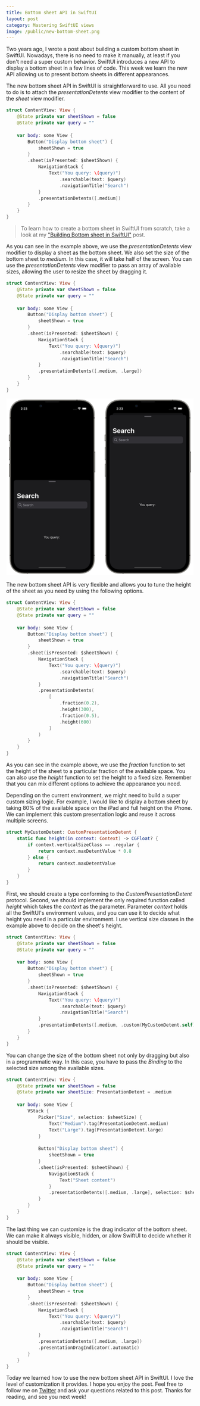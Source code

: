 ```yaml
---
title: Bottom sheet API in SwiftUI
layout: post
category: Mastering SwiftUI views
image: /public/new-bottom-sheet.png
---
```


Two years ago, I wrote a post about building a custom bottom sheet in SwiftUI. Nowadays, there is no need to make it manually, at least if you don't need a super custom behavior. SwiftUI introduces a new API to display a bottom sheet in a few lines of code. This week we learn the new API allowing us to present bottom sheets in different appearances.

The new bottom sheet API in SwiftUI is straightforward to use. All you need to do is to attach the *presentationDetents* view modifier to the content of the *sheet* view modifier.

```swift
struct ContentView: View {
    @State private var sheetShown = false
    @State private var query = ""

    var body: some View {
        Button("Display bottom sheet") {
            sheetShown = true
        }
        .sheet(isPresented: $sheetShown) {
            NavigationStack {
                Text("You query: \(query)")
                    .searchable(text: $query)
                    .navigationTitle("Search")
            }
            .presentationDetents([.medium])
        }
    }
}
```

> To learn how to create a bottom sheet in SwiftUI from scratch, take a look at my ["Building Bottom sheet in SwiftUI"](/2019/12/11/building-bottom-sheet-in-swiftui/) post.

As you can see in the example above, we use the *presentationDetents* view modifier to display a sheet as the bottom sheet. We also set the size of the bottom sheet to *medium*. In this case, it will take half of the screen.
You can use the *presentationDetents* view modifier to pass an array of available sizes, allowing the user to resize the sheet by dragging it.

```swift
struct ContentView: View {
    @State private var sheetShown = false
    @State private var query = ""

    var body: some View {
        Button("Display bottom sheet") {
            sheetShown = true
        }
        .sheet(isPresented: $sheetShown) {
            NavigationStack {
                Text("You query: \(query)")
                    .searchable(text: $query)
                    .navigationTitle("Search")
            }
            .presentationDetents([.medium, .large])
        }
    }
}
```

![bottom-sheet](/public/new-bottom-sheet.png)

The new bottom sheet API is very flexible and allows you to tune the height of the sheet as you need by using the following options.

```swift
struct ContentView: View {
    @State private var sheetShown = false
    @State private var query = ""

    var body: some View {
        Button("Display bottom sheet") {
            sheetShown = true
        }
        .sheet(isPresented: $sheetShown) {
            NavigationStack {
                Text("You query: \(query)")
                    .searchable(text: $query)
                    .navigationTitle("Search")
            }
            .presentationDetents(
                [
                    .fraction(0.2),
                    .height(300),
                    .fraction(0.5),
                    .height(600)
                ]
            )
        }
    }
}
```

As you can see in the example above, we use the *fraction* function to set the height of the sheet to a particular fraction of the available space. You can also use the *height* function to set the height to a fixed size. Remember that you can mix different options to achieve the appearance you need.

Depending on the current environment, we might need to build a super custom sizing logic. For example, I would like to display a bottom sheet by taking 80% of the available space on the iPad and full height on the iPhone. We can implement this custom presentation logic and reuse it across multiple screens.

```swift
struct MyCustomDetent: CustomPresentationDetent {
    static func height(in context: Context) -> CGFloat? {
        if context.verticalSizeClass == .regular {
            return context.maxDetentValue * 0.8
        } else {
            return context.maxDetentValue
        }
    }
}
```

First, we should create a type conforming to the *CustomPresentationDetent* protocol. Second, we should implement the only required function called *height* which takes the *context* as the parameter. Parameter *context* holds all the SwiftUI's environment values, and you can use it to decide what height you need in a particular environment. I use vertical size classes in the example above to decide on the sheet's height.

```swift
struct ContentView: View {
    @State private var sheetShown = false
    @State private var query = ""

    var body: some View {
        Button("Display bottom sheet") {
            sheetShown = true
        }
        .sheet(isPresented: $sheetShown) {
            NavigationStack {
                Text("You query: \(query)")
                    .searchable(text: $query)
                    .navigationTitle("Search")
            }
            .presentationDetents([.medium, .custom(MyCustomDetent.self)])
        }
    }
}
```

You can change the size of the bottom sheet not only by dragging but also in a programmatic way. In this case, you have to pass the *Binding* to the selected size among the available sizes.

```swift
struct ContentView: View {
    @State private var sheetShown = false
    @State private var sheetSize: PresentationDetent = .medium

    var body: some View {
        VStack {
            Picker("Size", selection: $sheetSize) {
                Text("Medium").tag(PresentationDetent.medium)
                Text("Large").tag(PresentationDetent.large)
            }
            
            Button("Display bottom sheet") {
                sheetShown = true
            }
            .sheet(isPresented: $sheetShown) {
                NavigationStack {
                    Text("Sheet content")
                }
                .presentationDetents([.medium, .large], selection: $sheetSize)
            }
        }
    }
}
``` 

The last thing we can customize is the drag indicator of the bottom sheet. We can make it always visible, hidden, or allow SwiftUI to decide whether it should be visible.

```swift
struct ContentView: View {
    @State private var sheetShown = false
    @State private var query = ""

    var body: some View {
        Button("Display bottom sheet") {
            sheetShown = true
        }
        .sheet(isPresented: $sheetShown) {
            NavigationStack {
                Text("You query: \(query)")
                    .searchable(text: $query)
                    .navigationTitle("Search")
            }
            .presentationDetents([.medium, .large])
            .presentationDragIndicator(.automatic)
        }
    }
}
```

Today we learned how to use the new bottom sheet API in SwiftUI. I love the level of customization it provides. I hope you enjoy the post. Feel free to follow me on [Twitter](https://twitter.com/mecid) and ask your questions related to this post. Thanks for reading, and see you next week!
